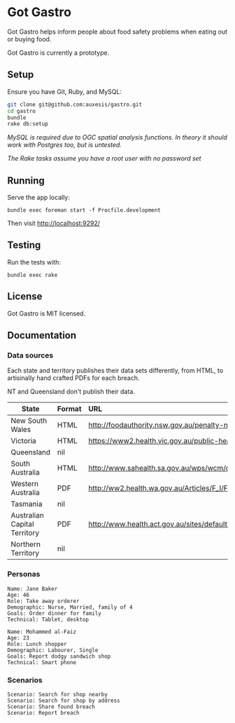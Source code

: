 # Got Gastro

Got Gastro helps inform people about food safety problems when eating out or buying food.

Got Gastro is currently a prototype.

## Setup

Ensure you have Git, Ruby, and MySQL:

``` bash
git clone git@github.com:auxesis/gastro.git
cd gastro
bundle
rake db:setup
```

_MySQL is required due to OGC spatial analysis functions. In theory it should work with Postgres too, but is untested._

_The Rake tasks assume you have a root user with no password set_

## Running

Serve the app locally:

```
bundle exec foreman start -f Procfile.development
```

Then visit [http://localhost:9292/](http://localhost:9292/)

## Testing

Run the tests with:

```
bundle exec rake
```

## License

Got Gastro is MIT licensed.

## Documentation

### Data sources

Each state and territory publishes their data sets differently, from HTML, to artisinally hand crafted PDFs for each breach.

NT and Queensland don't publish their data.

| State | Format | URL |
| ----- | ------ | :-- |
| New South Wales   | HTML   | http://foodauthority.nsw.gov.au/penalty-notices/ |
| Victoria | HTML | https://www2.health.vic.gov.au/public-health/food-safety/convictions-register |
| Queensland | nil |  |
| South Australia | HTML | http://www.sahealth.sa.gov.au/wps/wcm/connect/public+content/sa+health+internet/about+us/legislation/food+legislation/food+prosecution+register |
| Western Australia | PDF | http://ww2.health.wa.gov.au/Articles/F_I/Food-offenders/Publication-of-names-of-offenders-list |
| Tasmania | nil |  |
| Australian Capital Territory | PDF | http://www.health.act.gov.au/sites/default/files//Register%20of%20Food%20Offences.pdf |
| Northern Territory | nil |  |


### Personas

```
Name: Jane Baker
Age: 46
Role: Take away orderer
Demographic: Nurse, Married, family of 4
Goals: Order dinner for family
Technical: Tablet, desktop
```

```
Name: Mohammed al-Faiz
Age: 23
Role: Lunch shopper
Demographic: Labourer, Single
Goals: Report dodgy sandwich shop
Technical: Smart phone
```

### Scenarios

```
Scenario: Search for shop nearby
Scenario: Search for shop by address
Scenario: Share found breach
Scenario: Report breach
```
